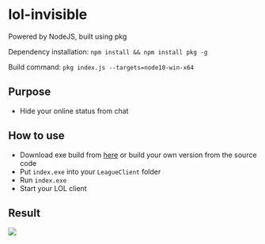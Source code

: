 # lol-invisible

Powered by NodeJS, built using pkg

Dependency installation: `npm install && npm install pkg -g`

Build command: `pkg index.js --targets=node10-win-x64`

## Purpose
- Hide your online status from chat

## How to use
- Download exe build from [here](https://github.com/t-rekttt/lol-invisible/releases/download/v1.0/index.exe) or build your own version from the source code
- Put `index.exe` into your `LeagueClient` folder
- Run `index.exe`
- Start your LOL client

## Result
<img src="https://i.imgur.com/qAakzvJ.png" />
